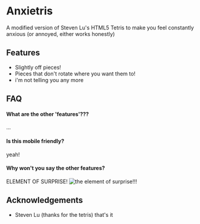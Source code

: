 
# Anxietris

A modified version of Steven Lu's HTML5 Tetris to make you feel constantly anxious (or annoyed, either works honestly)


## Features

- Slightly off pieces!
- Pieces that don't rotate where you want them to!
- i'm not telling you any more
## FAQ

#### What are the other 'features'???

...

#### Is this mobile friendly?

yeah!

#### Why won't you say the other features?

ELEMENT OF SURPRISE!
![the element of surprise!!!](https://c.tenor.com/CpMcOSzFKwYAAAAC/tenor.gif)


## Acknowledgements

 - Steven Lu (thanks for the tetris)
 that's it

